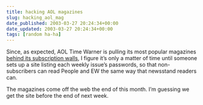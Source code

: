 ```yaml
---
title: hacking AOL magazines
slug: hacking_aol_mag
date_published: 2003-03-27 20:24:34+00:00
date_updated: 2003-03-27 20:24:34+00:00
tags: [random ha-ha]
---
```

Since, as expected, AOL Time Warner is pulling its most popular magazines [behind its subscription walls](http://news.com.com/2100-1025-994358.html?tag=fd_top), I figure it’s only a matter of time until someone sets up a site listing each weekly issue’s passwords, so that non-subscribers can read People and EW the same way that newsstand readers can.

The magazines come off the web the end of this month. I’m guessing we get the site before the end of next week.
